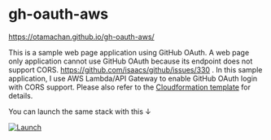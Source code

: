 # gh-oauth-aws

https://otamachan.github.io/gh-oauth-aws/

This is a sample web page application using GitHub OAuth.
A web page only application cannot use GitHub OAuth because its endpoint does not support CORS. https://github.com/isaacs/github/issues/330 .
In this sample application, I use AWS Lambda/API Gateway to enable GitHub OAuth login with CORS support.
Please also refer to the [Cloudformation template](gh-oauth-aws.template.yaml) for details.

You can launch the same stack with this ↓

[![Launch](https://s3.amazonaws.com/cloudformation-examples/cloudformation-launch-stack.png)](https://console.aws.amazon.com/cloudformation/home?region=ap-northeast-1#/stacks/new?stackName=gh-oauth-aws&templateURL=https://otamachan-cloudformation.s3-ap-northeast-1.amazonaws.com/gh-oauth-aws.template.yaml)
